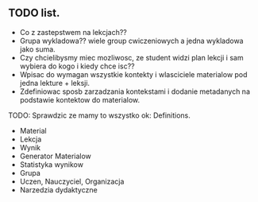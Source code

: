 TODO list.
---------

- Co z zastepstwem na lekcjach??
- Grupa wykladowa?? wiele group cwiczeniowych a jedna wykladowa jako suma.
- Czy chcielibysmy miec mozliwosc, ze student widzi plan lekcji i sam wybiera do kogo i kiedy chce isc??
- Wpisac do wymagan wszystkie kontekty i wlasciciele materialow pod jedna lekture + leksji.
- Zdefiniowac sposb zarzadzania kontekstami i dodanie metadanych na podstawie kontektow do materialow.

TODO: Sprawdzic ze mamy to wszystko ok:
Definitions.
- Material
- Lekcja
- Wynik
- Generator Materialow
- Statistyka wynikow
- Grupa
- Uczen, Nauczyciel, Organizacja
- Narzedzia dydaktyczne
